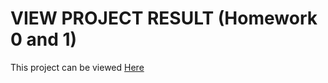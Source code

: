 # VIEW PROJECT RESULT (Homework 0 and 1)
This project can be viewed [Here](http://csuf-349-hw0.gonecoding.io/)
